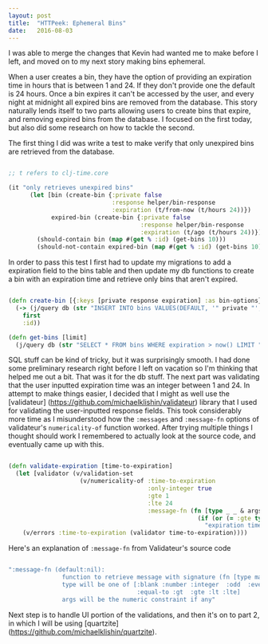 ```yaml
---
layout: post
title:  "HTTPeek: Ephemeral Bins"
date:   2016-08-03
---
```


I was able to merge the changes that Kevin had wanted me to make before I left, and moved on to my next story making bins ephemeral.


When a user creates a bin, they have the option of providing an expiration time in hours that is between 1 and 24. If they don't provide one the default
is  24 hours. Once a bin expires it can't be accessed by the user, and every night at midnight all expired bins are removed from the database.
This story naturally lends itself to two parts allowing users to create bins that expire, and removing expired bins from the database. I focused
on the first today, but also did some research on how to tackle the second.


The first thing I did was write a test to make verify that only unexpired bins are retrieved from the database.

```clojure

;; t refers to clj-time.core

(it "only retrieves unexpired bins"
      (let [bin (create-bin {:private false
                             :response helper/bin-response
                             :expiration (t/from-now (t/hours 24))})
            expired-bin (create-bin {:private false
                                     :response helper/bin-response
                                     :expiration (t/ago (t/hours 24))})]
        (should-contain bin (map #(get % :id) (get-bins 10)))
        (should-not-contain expired-bin (map #(get % :id) (get-bins 10))))))
```

In order to pass this test I first had to update my migrations to add a expiration field to the bins table and then update my db functions to create a
bin with an expiration time and retrieve only bins that aren't expired.

```clojure

(defn create-bin [{:keys [private response expiration] :as bin-options}]
  (-> (j/query db (str "INSERT INTO bins VALUES(DEFAULT, '" private "', '" response "', '" expiration "', DEFAULT) returning id;"))
    first
    :id))

(defn get-bins [limit]
  (j/query db (str "SELECT * FROM bins WHERE expiration > now() LIMIT " limit ";")))
```

SQL stuff can be kind of tricky, but it was surprisingly smooth. I had done some preliminary research right before I left on vacation so I'm thinking that
helped me out a bit. That was it for the db stuff. The next part was validating that the user inputted expiration time was an integer between 1 and 24.
In attempt to make things easier, I decided that I might as well use the [validateur] (https://github.com/michaelklishin/validateur) library that I used for
validating the user-inputted response fields. This took considerably more time as I misunderstood how the `:messages` and `:message-fn` options of
validateur's `numericality-of` function worked. After trying multiple things I thought should work I remembered to actually look at the source code, and eventually
came up with this.

```clojure

(defn validate-expiration [time-to-expiration]
  (let [validator (v/validation-set
                    (v/numericality-of :time-to-expiration
                                       :only-integer true
                                       :gte 1
                                       :lte 24
                                       :message-fn (fn [type _ _ & args]
                                                     (if (or (= :gte type) (= :lte type) (= :only-integer type))
                                                       "expiration time must be an integer between 1 and 24"))))]
    (v/errors :time-to-expiration (validator time-to-expiration))))
```

Here's an explanation of `:message-fn` from Validateur's source code

```clojure

":message-fn (default:nil):
               function to retrieve message with signature (fn [type map attribute & args])
               type will be one of [:blank :number :integer  :odd  :even
                                    :equal-to :gt  :gte :lt :lte]
               args will be the numeric constraint if any"

```

Next step is to handle UI portion of the validations, and then it's on to part 2, in which I will be using [quartzite] (https://github.com/michaelklishin/quartzite).
